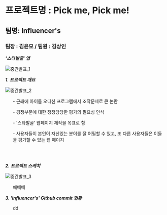 # 프로젝트명 : Pick me, Pick me!

## 팀명: Influencer's

### 팀장 : 김윤모 / 팀원 : 김상인

__<em> '스타발굴' 앱 </em>__

![중간발표_1](https://user-images.githubusercontent.com/57213710/70390752-3853be80-1a11-11ea-96e2-008f14969730.PNG)


__<em> 1. 프로젝트 개요 </em>__

![중간발표_2](https://user-images.githubusercontent.com/57213710/70320760-db1d0900-1868-11ea-97ab-3f97bc920c42.PNG)

<ul> - 근래에 아이돌 오디션 프로그램에서 조작문제로 큰 논란 </ul>
<ul> - 경쟁부분에 대한 정정당당한 평가의 필요성 인식 </ul>
<ul> - '스타발굴' 웹페이지 제작을 목표로 함 </ul>
<ul> - 사용자들이 본인이 자신있는 분야를 잘 어필할 수 있고, 또 다른 사용자들은 이들을 평가할 수 있는 웹 페이지 </ul>
  
 <br/>
 <br/>
 
__<em> 2. 프로젝트 스케치 </em>__

![중간발표_3](https://user-images.githubusercontent.com/57213710/70320769-e53f0780-1868-11ea-87da-02386bdc9ceb.PNG)

<ul> 에베베 </ul>


__<em> 3. 'Influencer's' Github commit 현황 </em>__

<ul> dd </ul>

